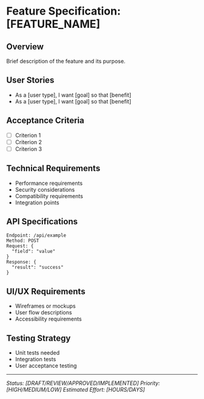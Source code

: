 # Feature Specification: [FEATURE_NAME]

## Overview
Brief description of the feature and its purpose.

## User Stories
- As a [user type], I want [goal] so that [benefit]
- As a [user type], I want [goal] so that [benefit]

## Acceptance Criteria
- [ ] Criterion 1
- [ ] Criterion 2
- [ ] Criterion 3

## Technical Requirements
- Performance requirements
- Security considerations
- Compatibility requirements
- Integration points

## API Specifications
```
Endpoint: /api/example
Method: POST
Request: {
  "field": "value"
}
Response: {
  "result": "success"
}
```

## UI/UX Requirements
- Wireframes or mockups
- User flow descriptions
- Accessibility requirements

## Testing Strategy
- Unit tests needed
- Integration tests
- User acceptance testing

---
*Status: [DRAFT/REVIEW/APPROVED/IMPLEMENTED]*
*Priority: [HIGH/MEDIUM/LOW]*
*Estimated Effort: [HOURS/DAYS]*
